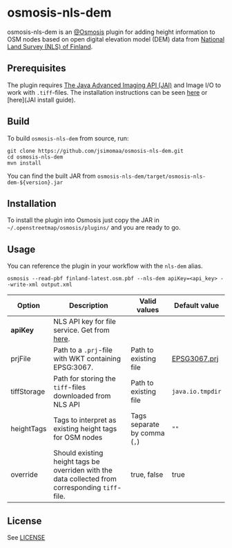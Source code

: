 # osmosis-nls-dem

osmosis-nls-dem is an [@Osmosis](https://github.com/openstreetmap/osmosis) plugin for adding height information to OSM nodes based on open digital elevation model (DEM) data from [National Land Survey (NLS) of Finland](http://www.maanmittauslaitos.fi/en/professionals/digital-products/datasets-free-charge/acquisition-nls-open-data).

## Prerequisites

The plugin requires [The Java Advanced Imaging API (JAI)](http://www.oracle.com/technetwork/java/javase/tech/jai-142803.html) and Image I/O to work with `.tiff`-files. The installation instructions can be seen [here](http://geoserver.geo-solutions.it/edu/en/install_run/jai_io_install.html) or [here](JAI install guide).

## Build

To build `osmosis-nls-dem` from source, run:

    git clone https://github.com/jsimomaa/osmosis-nls-dem.git
    cd osmosis-nls-dem
    mvn install

You can find the built JAR from `osmosis-nls-dem/target/osmosis-nls-dem-${version}.jar`

## Installation

To install the plugin into Osmosis just copy the JAR in `~/.openstreetmap/osmosis/plugins/` and you are ready to go.

## Usage

You can reference the plugin in your workflow with the `nls-dem` alias.

    osmosis --read-pbf finland-latest.osm.pbf --nls-dem apiKey=<api_key> --write-xml output.xml

| Option          | Description                                                                                                        | Valid values                 | Default value                                  |
| --------------- | ------------------------------------------------------------------------------------------------------------------ | -----------------------------| ---------------------------------------------- |
| **apiKey**      | NLS API key for file service. Get from [here](https://tiedostopalvelu.maanmittauslaitos.fi/tp/mtp/tilaus?lang=en). |                              |                                                |
| prjFile         | Path to a `.prj`-file with WKT containing EPSG:3067.                                                              | Path to existing file        | [EPSG3067.prj](src/main/resources/EPSG3067.prj)|
| tiffStorage     | Path for storing the `tiff`-files downloaded from NLS API                                                         | Path to existing file        | `java.io.tmpdir`                             |
| heightTags      | Tags to interpret as existing height tags for OSM nodes                                                            | Tags separate by comma (`,`) | `""`                                          |
| override        | Should existing height tags be overriden with the data collected from corresponding `tiff`-file.                  | true, false                  | true                                           |

## License

See [LICENSE](LICENSE)